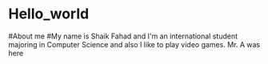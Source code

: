 # Hello_world
#About me
#My name is Shaik Fahad and I'm an international student majoring in Computer Science and also I like to play video games.
Mr. A was here
